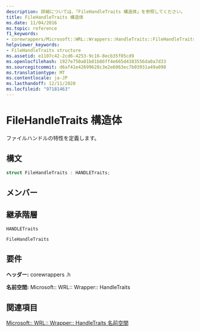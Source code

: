 ```yaml
---
description: 詳細については、「FileHandleTraits 構造体」を参照してください。
title: FileHandleTraits 構造体
ms.date: 11/04/2016
ms.topic: reference
f1_keywords:
- corewrappers/Microsoft::WRL::Wrappers::HandleTraits::FileHandleTraits
helpviewer_keywords:
- FileHandleTraits structure
ms.assetid: e1107c42-2cd6-4253-9c16-8ecb35f05cd9
ms.openlocfilehash: 1927e750a81b81b86ff4e665d4383556da0a7d33
ms.sourcegitcommit: d6af41e42699628c3e2e6063ec7b03931a49a098
ms.translationtype: MT
ms.contentlocale: ja-JP
ms.lasthandoff: 12/11/2020
ms.locfileid: "97181463"
---
```

# <a name="filehandletraits-structure"></a>FileHandleTraits 構造体

ファイルハンドルの特性を定義します。

## <a name="syntax"></a>構文

```cpp
struct FileHandleTraits : HANDLETraits;
```

## <a name="members"></a>メンバー

## <a name="inheritance-hierarchy"></a>継承階層

`HANDLETraits`

`FileHandleTraits`

## <a name="requirements"></a>要件

**ヘッダー:** corewrappers .h

**名前空間:** Microsoft:: WRL:: Wrapper:: HandleTraits

## <a name="see-also"></a>関連項目

[Microsoft:: WRL:: Wrapper:: HandleTraits 名前空間](microsoft-wrl-wrappers-handletraits-namespace.md)
